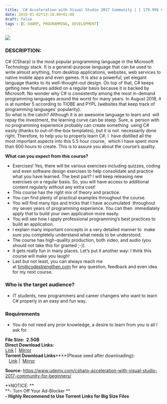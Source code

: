 ```yaml
---
title: 'C# Acceleration with Visual Studio 2017 Community | [ 179.99$ Course For Free ]'
date: 2019-01-02T13:10:00+01:00
draft: false
tags : [C-SHARP, PROGRAMMING, DEVELOPMENT]
---
```


[![](https://3.bp.blogspot.com/-aGTxwU_uJvE/XCyocnedSwI/AAAAAAAAA3E/89V4gRc7n2QI7CFuFVqqvNuAqTWw5mpjwCLcBGAs/s640/C-Acceleration-with-Visual-Studio-2017-Community.jpg)](https://3.bp.blogspot.com/-aGTxwU_uJvE/XCyocnedSwI/AAAAAAAAA3E/89V4gRc7n2QI7CFuFVqqvNuAqTWw5mpjwCLcBGAs/s1600/C-Acceleration-with-Visual-Studio-2017-Community.jpg)

### DESCRIPTION:

C# (CSharp) is the most popular programming language in the Microsoft Technology stack. It is a general-purpose language that can be used to write almost anything, from desktop applications, websites, web services to native mobile apps and even games. It is also a powerful, yet elegant language thanks to its well-thought-out design. On top of that, C# keeps getting new features added on a regular basis because it is backed by Microsoft. No wonder why C# is consistently among the most in-demand programming languages around the world for many years. In August 2018, it is at number 5 according to TIOBE and PYPL (websites that keep track of programming languages’ popularity).  
So what is the catch? Although it is an awesome language to learn and  will repay the investment, the learning curve can be steep. Sure, a  person with no programming experience probably can create something  using C# easily (thanks to out-of-the-box templates), but it is not  necessarily done right. Therefore, to help you to properly learn C#, I  have distilled all the most important aspects into this 5.5 hour course,  which I have spent more than 600 hours to create. This is to assure you about the course’s quality.  

**What can you expect from this course?**  

*   Exercises! Yes, there will be various exercises including quizzes, coding and even software design exercises to help consolidate and practice what you have learned. The best part? I will keep releasing new exercises on a regular basis. So, you will have access to additional content regularly without any extra cost!
*   This course has the right mix of theory and practice.
*   You can find plenty of practical examples throughout the course.
*   You will find many tips and tricks that I have accumulated  throughout my seven years of programming experience. You can then  immediately apply that to build your own application more easily.
*   You will see how I apply professional programming’s best practices to build an application.
*   I explain many important concepts in a very detailed manner to  make sure you completely understand what needs to be understood.
*   The course has high-quality production, both video, and audio (you should not take this for granted ;-)).
*   It gets really fun in many places. Let’s put it another way: I think this course will make you laugh!
*   Last but not least, you can always reach me at tim@codestrengthen.com for any question, feedback and even idea for my next course.

### Who is the target audience?

*   IT students, new programmers and career changers who want to learn C# properly in an easy and fun way.

### Requirements

  

*   You do not need any prior knowledge, a desire to learn from you is all I ask for.

**File Size:  2.5GB**  
**Direct Download Links:**  
 [Link](https://arthikgyan.com/CAccelerationwithlink1) |  [Mirror](https://arthikgyan.com/CAccelerationwithlink2)  
**Torrent Download Links******(Please seed after downloading)**:**  
   [Link](https://arthikgyan.com/CAccelerationwithtorrent1) |  [Mirror](https://arthikgyan.com/CAccelerationwithtorrent2)  

  
**Source:** https://www.udemy.com/csharp-acceleration-with-visual-studio-2017-community-for-beginners/  
  
**NOTICE: **  
**\- Turn Off Your Ad-Blocker **  
**\- Highly Recommend to Use Torrent Links for Big Size Files**